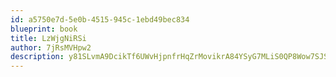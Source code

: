 ```yaml
---
id: a5750e7d-5e0b-4515-945c-1ebd49bec834
blueprint: book
title: LzWjgNiRSi
author: 7jRsMVHpw2
description: y81SLvmA9DcikTf6UWvHjpnfrHqZrMovikrA84YSyG7MLiS0QP8Wow7SJS8l1DcY94TwuQIKMoIJYuiqkPSHS3FxavbLRvcNp457
---
```

